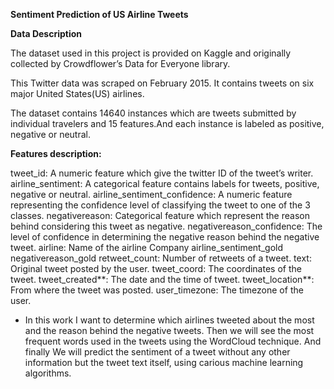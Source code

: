 **Sentiment Prediction of US Airline Tweets**

**Data Description**

The dataset used in this project is provided on Kaggle and originally collected by Crowdflower’s Data for Everyone library.

This Twitter data was scraped on February 2015. It contains tweets on six major United States(US) airlines.

The dataset contains 14640 instances which are tweets submitted by individual travelers and 15 features.And each instance is labeled as positive, negative or neutral.

**Features description:**

tweet_id: A numeric feature which give the twitter ID of the tweet’s writer.
airline_sentiment: A categorical feature contains labels for tweets, positive, negative or neutral.
airline_sentiment_confidence: A numeric feature representing the confidence level of classifying the tweet to one of the 3 classes.
negativereason: Categorical feature which represent the reason behind considering this tweet as negative.
negativereason_confidence: The level of confidence in determining the negative reason behind the negative tweet.
airline: Name of the airline Company
airline_sentiment_gold
negativereason_gold
retweet_count: Number of retweets of a tweet.
text: Original tweet posted by the user.
tweet_coord: The coordinates of the tweet.
tweet_created**: The date and the time of tweet.
tweet_location**: From where the tweet was posted.
user_timezone: The timezone of the user.



- In this work I want to determine which airlines tweeted about the most and the reason behind the negative tweets. Then we will see the most frequent words used in the tweets using the WordCloud technique. And finally We will predict the sentiment of a tweet without any other information but the tweet text itself, using carious machine learning algorithms.
